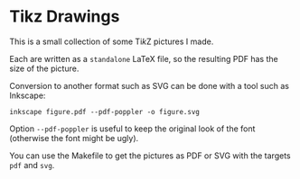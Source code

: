 # Tikz Drawings

This is a small collection of some Ti*k*Z pictures I made.

Each are written as a `standalone` LaTeX file, so the resulting PDF has the size of the picture.

Conversion to another format such as SVG can be done with a tool such as Inkscape:
```
inkscape figure.pdf --pdf-poppler -o figure.svg
```
Option `--pdf-poppler` is useful to keep the original look of the font (otherwise the font might be ugly).

You can use the Makefile to get the pictures as PDF or SVG with the targets `pdf` and `svg`.
